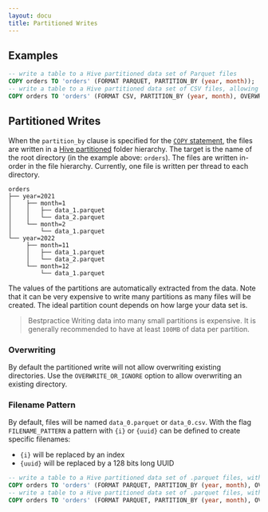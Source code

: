 ```yaml
---
layout: docu
title: Partitioned Writes
---
```


## Examples

```sql
-- write a table to a Hive partitioned data set of Parquet files
COPY orders TO 'orders' (FORMAT PARQUET, PARTITION_BY (year, month));
-- write a table to a Hive partitioned data set of CSV files, allowing overwrites
COPY orders TO 'orders' (FORMAT CSV, PARTITION_BY (year, month), OVERWRITE_OR_IGNORE 1);
```

## Partitioned Writes

When the `partition_by` clause is specified for the [`COPY` statement](../../sql/statements/copy), the files are written in a [Hive partitioned](hive_partitioning) folder hierarchy. The target is the name of the root directory (in the example above: `orders`). The files are written in-order in the file hierarchy. Currently, one file is written per thread to each directory.

```text
orders
├── year=2021
│    ├── month=1
│    │   ├── data_1.parquet
│    │   └── data_2.parquet
│    └── month=2
│        └── data_1.parquet
└── year=2022
     ├── month=11
     │   ├── data_1.parquet
     │   └── data_2.parquet
     └── month=12
         └── data_1.parquet
```

The values of the partitions are automatically extracted from the data. Note that it can be very expensive to write many partitions as many files will be created. The ideal partition count depends on how large your data set is.

> Bestpractice Writing data into many small partitions is expensive. It is generally recommended to have at least `100MB` of data per partition. 


### Overwriting

By default the partitioned write will not allow overwriting existing directories. Use the `OVERWRITE_OR_IGNORE` option to allow overwriting an existing directory.

### Filename Pattern

By default, files will be named `data_0.parquet` or `data_0.csv`. With the flag `FILENAME_PATTERN` a pattern with `{i}` or `{uuid}` can be defined to create specific filenames:
* `{i}` will be replaced by an index
* `{uuid}` will be replaced by a 128 bits long UUID

```sql
-- write a table to a Hive partitioned data set of .parquet files, with an index in the filename
COPY orders TO 'orders' (FORMAT PARQUET, PARTITION_BY (year, month), OVERWRITE_OR_IGNORE, FILENAME_PATTERN "orders_{i}");
-- write a table to a Hive partitioned data set of .parquet files, with unique filenames
COPY orders TO 'orders' (FORMAT PARQUET, PARTITION_BY (year, month), OVERWRITE_OR_IGNORE, FILENAME_PATTERN "file_{uuid}");
```

